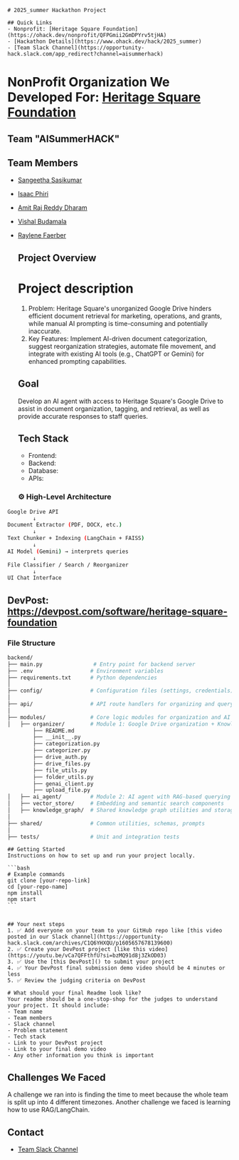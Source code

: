 
    # 2025_summer Hackathon Project

    ## Quick Links
    - Nonprofit: [Heritage Square Foundation](https://ohack.dev/nonprofit/QFPGmii2GmDPYrv5tjHA)
    - [Hackathon Details](https://www.ohack.dev/hack/2025_summer)
    - [Team Slack Channel](https://opportunity-hack.slack.com/app_redirect?channel=aisummerhack)
# NonProfit Organization We Developed For: [Heritage Square Foundation](https://thesquarephx.org/)

<!---     ## Creator
    @Vishal Budamala (on Slack)
--->
## Team "AISummerHACK"
## Team Members
- [Sangeetha Sasikumar](https://github.com/Sangeetha-007)
- [Isaac Phiri](https://github.com/IsaacPhiri)
- [Amit Raj Reddy Dharam](https://github.com/Ames-Zero)
- [Vishal Budamala](https://github.com/vbudamal12)
- [Raylene Faerber](https://github.com/rfaerber1)

    ## Project Overview
    # Project description
    1. Problem: Heritage Square's unorganized Google Drive hinders efficient document retrieval for marketing, operations, and grants, while manual AI prompting is time-consuming and potentially inaccurate.
    2. Key Features: Implement AI-driven document categorization, suggest reorganization strategies, automate file movement, and integrate with existing AI tools (e.g., ChatGPT or Gemini) for enhanced prompting capabilities.
    
    ## Goal
    Develop an AI agent with access to Heritage Square's Google Drive to assist in document organization, tagging, and retrieval, as well as provide accurate responses to staff queries.

    ## Tech Stack
    - Frontend: 
    - Backend: 
    - Database: 
    - APIs: 
    <!-- Add/modify as needed -->

    ### ⚙️ High-Level Architecture

```bash
Google Drive API
        ↓
Document Extractor (PDF, DOCX, etc.)
        ↓
Text Chunker + Indexing (LangChain + FAISS)
        ↓
AI Model (Gemini) → interprets queries
        ↓
File Classifier / Search / Reorganizer
        ↓
UI Chat Interface
```

## DevPost: https://devpost.com/software/heritage-square-foundation

### File Structure

```bash
backend/
├── main.py                # Entry point for backend server
├── .env                  # Environment variables
├── requirements.txt      # Python dependencies
│
├── config/               # Configuration files (settings, credentials)
│
├── api/                  # API route handlers for organizing and querying
│
├── modules/              # Core logic modules for organization and AI agent
│   ├── organizer/        # Module 1: Google Drive organization + Knowledge Graph
        ├── README.md
        ├── __init__.py
        ├── categorization.py
        ├── categorizer.py
        ├── drive_auth.py
        ├── drive_files.py
        ├── file_utils.py
        ├── folder_utils.py
        ├── genai_client.py
        ├── upload_file.py
│   ├── ai_agent/         # Module 2: AI agent with RAG-based querying
│   ├── vector_store/     # Embedding and semantic search components
│   ├── knowledge_graph/  # Shared knowledge graph utilities and storage
│
├── shared/               # Common utilities, schemas, prompts
│
├── tests/                # Unit and integration tests
```

    ## Getting Started
    Instructions on how to set up and run your project locally.

    ```bash
    # Example commands
    git clone [your-repo-link]
    cd [your-repo-name]
    npm install
    npm start
    ```


    ## Your next steps
    1. ✅ Add everyone on your team to your GitHub repo like [this video posted in our Slack channel](https://opportunity-hack.slack.com/archives/C1Q6YHXQU/p1605657678139600)
    2. ✅ Create your DevPost project [like this video](https://youtu.be/vCa7QFFthfU?si=bzMQ91d8j3ZkOD03)
    3. ✅ Use the [this DevPost]() to submit your project
    4. ✅ Your DevPost final submission demo video should be 4 minutes or less
    5. ✅ Review the judging criteria on DevPost

    # What should your final Readme look like?
    Your readme should be a one-stop-shop for the judges to understand your project. It should include:
    - Team name
    - Team members
    - Slack channel
    - Problem statement
    - Tech stack
    - Link to your DevPost project
    - Link to your final demo video
    - Any other information you think is important

## Challenges We Faced
A challenge we ran into is finding the time to meet because the whole team is split up into 4 different timezones. Another challenge we faced is learning how to use RAG/LangChain.

## Contact
- [Team Slack Channel](https://opportunity-hack.slack.com/app_redirect?channel=aisummerhack)

<!---    You'll use this repo as your resume in the future, so make it shine! 🌟

    Examples of stellar readmes:
    - ✨ [2019 Team 3](https://github.com/2019-Arizona-Opportunity-Hack/Team-3)
    - ✨ [2019 Team 6](https://github.com/2019-Arizona-Opportunity-Hack/Team-6)
    - ✨ [2020 Team 2](https://github.com/2020-opportunity-hack/Team-02)
    - ✨ [2020 Team 4](https://github.com/2020-opportunity-hack/Team-04)
    - ✨ [2020 Team 8](https://github.com/2020-opportunity-hack/Team-08)
    - ✨ [2020 Team 12](https://github.com/2020-opportunity-hack/Team-12)


    --->

